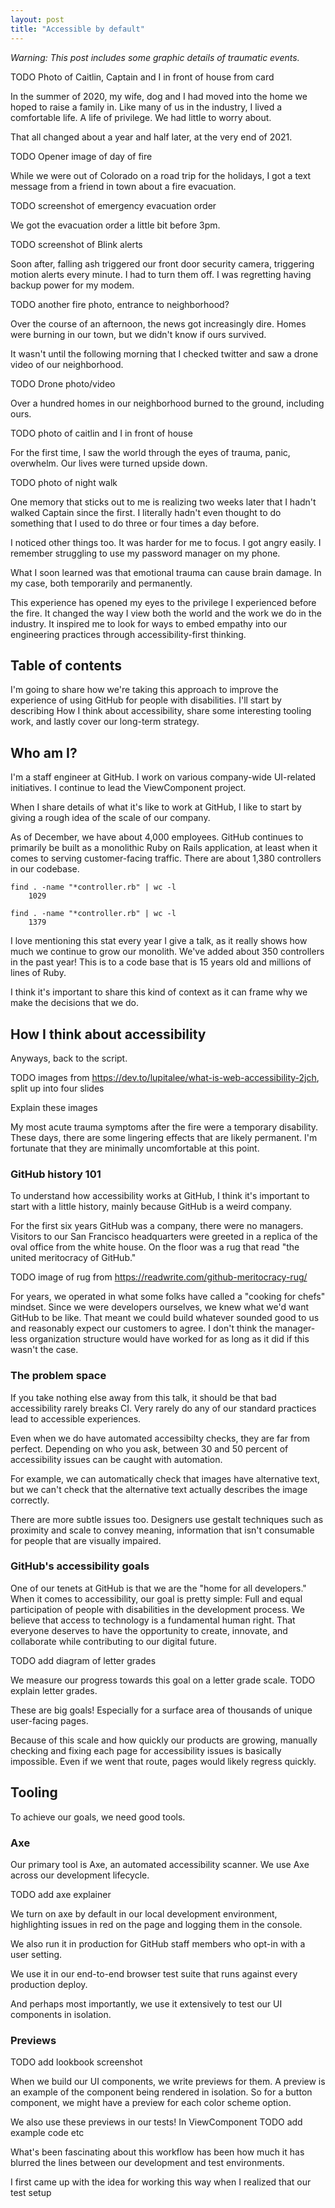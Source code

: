 ```yaml
---
layout: post
title: "Accessible by default"
---
```


_Warning: This post includes some graphic details of traumatic events._

TODO Photo of Caitlin, Captain and I in front of house from card

In the summer of 2020, my wife, dog and I had moved into the home we hoped to raise a family in. Like many of us in the industry, I lived a comfortable life. A life of privilege. We had little to worry about.

That all changed about a year and half later, at the very end of 2021.

TODO Opener image of day of fire

While we were out of Colorado on a road trip for the holidays, I got a text message from a friend in town about a fire evacuation.

TODO screenshot of emergency evacuation order

We got the evacuation order a little bit before 3pm.

TODO screenshot of Blink alerts

Soon after, falling ash triggered our front door security camera, triggering motion alerts every minute. I had to turn them off. I was regretting having backup power for my modem.

TODO another fire photo, entrance to neighborhood?

Over the course of an afternoon, the news got increasingly dire. Homes were burning in our town, but we didn't know if ours survived.

It wasn't until the following morning that I checked twitter and saw a drone video of our neighborhood.

TODO Drone photo/video

Over a hundred homes in our neighborhood burned to the ground, including ours.

TODO photo of caitlin and I in front of house

For the first time, I saw the world through the eyes of trauma, panic, overwhelm. Our lives were turned upside down.

TODO photo of night walk

One memory that sticks out to me is realizing two weeks later that I hadn't walked Captain since the first. I literally hadn't even thought to do something that I used to do three or four times a day before.

I noticed other things too. It was harder for me to focus. I got angry easily. I remember struggling to use my password manager on my phone.

What I soon learned was that emotional trauma can cause brain damage. In my case, both temporarily and permanently.

This experience has opened my eyes to the privilege I experienced before the fire. It changed the way I view both the world and the work we do in the industry. It inspired me to look for ways to embed empathy into our engineering practices through accessibility-first thinking.

## Table of contents

I'm going to share how we're taking this approach to improve the experience of using GitHub for people with disabilities. I'll start by describing How I think about accessibility, share some interesting tooling work, and lastly cover our long-term strategy.

## Who am I?

I'm a staff engineer at GitHub. I work on various company-wide UI-related initiatives. I continue to lead the ViewComponent project.

When I share details of what it's like to work at GitHub, I like to start by giving a rough idea of the scale of our company.

As of December, we have about 4,000 employees. GitHub continues to primarily be built as a monolithic Ruby on Rails application, at least when it comes to serving customer-facing traffic. There are about 1,380 controllers in our codebase.

```
find . -name "*controller.rb" | wc -l
    1029
```

```
find . -name "*controller.rb" | wc -l
    1379
```

I love mentioning this stat every year I give a talk, as it really shows how much we continue to grow our monolith. We've added about 350 controllers in the past year! This is to a code base that is 15 years old and millions of lines of Ruby.

I think it's important to share this kind of context as it can frame why we make the decisions that we do.

## How I think about accessibility

Anyways, back to the script.

TODO images from https://dev.to/lupitalee/what-is-web-accessibility-2jch, split up into four slides

Explain these images

My most acute trauma symptoms after the fire were a temporary disability. These days, there are some lingering effects that are likely permanent. I'm fortunate that they are minimally uncomfortable at this point.

### GitHub history 101

To understand how accessibility works at GitHub, I think it's important to start with a little history, mainly because GitHub is a weird company.

For the first six years GitHub was a company, there were no managers. Visitors to our San Francisco headquarters were greeted in a replica of the oval office from the white house. On the floor was a rug that read "the united meritocracy of GitHub."

TODO image of rug from https://readwrite.com/github-meritocracy-rug/

For years, we operated in what some folks have called a "cooking for chefs" mindset. Since we were developers ourselves, we knew what we'd want GitHub to be like. That meant we could build whatever sounded good to us and reasonably expect our customers to agree. I don't think the manager-less organization structure would have worked for as long as it did if this wasn't the case.

### The problem space

If you take nothing else away from this talk, it should be that bad accessibility rarely breaks CI. Very rarely do any of our standard practices lead to accessible experiences.

Even when we do have automated accessibilty checks, they are far from perfect. Depending on who you ask, between 30 and 50 percent of accessibility issues can be caught with automation.

For example, we can automatically check that images have alternative text, but we can't check that the alternative text actually describes the image correctly.

There are more subtle issues too. Designers use gestalt techniques such as proximity and scale to convey meaning, information that isn't consumable for people that are visually impaired.

### GitHub's accessibility goals

One of our tenets at GitHub is that we are the "home for all developers." When it comes to accessibility, our goal is pretty simple: Full and equal participation of people with disabilities in the development process. We believe that access to technology is a fundamental human right. That everyone deserves to have the opportunity to create, innovate, and collaborate while contributing to our digital future.

TODO add diagram of letter grades

We measure our progress towards this goal on a letter grade scale. TODO explain letter grades.

These are big goals! Especially for a surface area of thousands of unique user-facing pages.

Because of this scale and how quickly our products are growing, manually checking and fixing each page for accessibility issues is basically impossible. Even if we went that route, pages would likely regress quickly.

## Tooling

To achieve our goals, we need good tools.

### Axe

Our primary tool is Axe, an automated accessibility scanner. We use Axe across our development lifecycle.

TODO add axe explainer

We turn on axe by default in our local development environment, highlighting issues in red on the page and logging them in the console.

We also run it in production for GitHub staff members who opt-in with a user setting.

We use it in our end-to-end browser test suite that runs against every production deploy.

And perhaps most importantly, we use it extensively to test our UI components in isolation.

### Previews

TODO add lookbook screenshot

When we build our UI components, we write previews for them. A preview is an example of the component being rendered in isolation. So for a button component, we might have a preview for each color scheme option.

We also use these previews in our tests! In ViewComponent TODO add example code etc

What's been fascinating about this workflow has been how much it has blurred the lines between our development and test environments.

I first came up with the idea for working this way when I realized that our test setup
